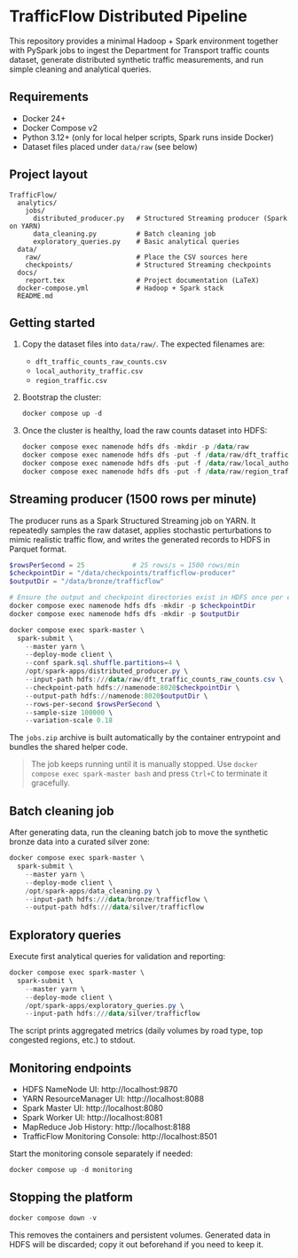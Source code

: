 # TrafficFlow Distributed Pipeline

This repository provides a minimal Hadoop + Spark environment together with PySpark jobs to ingest the Department for Transport traffic counts dataset, generate distributed synthetic traffic measurements, and run simple cleaning and analytical queries.

## Requirements

- Docker 24+
- Docker Compose v2
- Python 3.12+ (only for local helper scripts, Spark runs inside Docker)
- Dataset files placed under `data/raw` (see below)

## Project layout

```
TrafficFlow/
  analytics/
    jobs/
      distributed_producer.py   # Structured Streaming producer (Spark on YARN)
      data_cleaning.py          # Batch cleaning job
      exploratory_queries.py    # Basic analytical queries
  data/
    raw/                        # Place the CSV sources here
    checkpoints/                # Structured Streaming checkpoints
  docs/
    report.tex                  # Project documentation (LaTeX)
  docker-compose.yml            # Hadoop + Spark stack
  README.md
```

## Getting started

1. Copy the dataset files into `data/raw/`. The expected filenames are:
   - `dft_traffic_counts_raw_counts.csv`
   - `local_authority_traffic.csv`
   - `region_traffic.csv`

2. Bootstrap the cluster:

   ```powershell
   docker compose up -d
   ```

3. Once the cluster is healthy, load the raw counts dataset into HDFS:

   ```powershell
   docker compose exec namenode hdfs dfs -mkdir -p /data/raw
   docker compose exec namenode hdfs dfs -put -f /data/raw/dft_traffic_counts_raw_counts.csv /data/raw/
   docker compose exec namenode hdfs dfs -put -f /data/raw/local_authority_traffic.csv /data/raw/
   docker compose exec namenode hdfs dfs -put -f /data/raw/region_traffic.csv /data/raw/
   ```

## Streaming producer (1500 rows per minute)

The producer runs as a Spark Structured Streaming job on YARN. It repeatedly samples the raw dataset, applies stochastic perturbations to mimic realistic traffic flow, and writes the generated records to HDFS in Parquet format.

```powershell
$rowsPerSecond = 25            # 25 rows/s ≈ 1500 rows/min
$checkpointDir = "/data/checkpoints/trafficflow-producer"
$outputDir = "/data/bronze/trafficflow"

# Ensure the output and checkpoint directories exist in HDFS once per environment
docker compose exec namenode hdfs dfs -mkdir -p $checkpointDir
docker compose exec namenode hdfs dfs -mkdir -p $outputDir

docker compose exec spark-master \
  spark-submit \
    --master yarn \
    --deploy-mode client \
    --conf spark.sql.shuffle.partitions=4 \
    /opt/spark-apps/distributed_producer.py \
    --input-path hdfs:///data/raw/dft_traffic_counts_raw_counts.csv \
    --checkpoint-path hdfs://namenode:8020$checkpointDir \
    --output-path hdfs://namenode:8020$outputDir \
    --rows-per-second $rowsPerSecond \
    --sample-size 100000 \
    --variation-scale 0.18
```

The `jobs.zip` archive is built automatically by the container entrypoint and bundles the shared helper code.

> The job keeps running until it is manually stopped. Use `docker compose exec spark-master bash` and press `Ctrl+C` to terminate it gracefully.

## Batch cleaning job

After generating data, run the cleaning batch job to move the synthetic bronze data into a curated silver zone:

```powershell
docker compose exec spark-master \
  spark-submit \
    --master yarn \
    --deploy-mode client \
    /opt/spark-apps/data_cleaning.py \
    --input-path hdfs:///data/bronze/trafficflow \
    --output-path hdfs:///data/silver/trafficflow
```

## Exploratory queries

Execute first analytical queries for validation and reporting:

```powershell
docker compose exec spark-master \
  spark-submit \
    --master yarn \
    --deploy-mode client \
    /opt/spark-apps/exploratory_queries.py \
    --input-path hdfs:///data/silver/trafficflow
```

The script prints aggregated metrics (daily volumes by road type, top congested regions, etc.) to stdout.

## Monitoring endpoints

- HDFS NameNode UI: http://localhost:9870
- YARN ResourceManager UI: http://localhost:8088
- Spark Master UI: http://localhost:8080
- Spark Worker UI: http://localhost:8081
- MapReduce Job History: http://localhost:8188
- TrafficFlow Monitoring Console: http://localhost:8501

Start the monitoring console separately if needed:

```powershell
docker compose up -d monitoring
```

## Stopping the platform

```powershell
docker compose down -v
```

This removes the containers and persistent volumes. Generated data in HDFS will be discarded; copy it out beforehand if you need to keep it.
